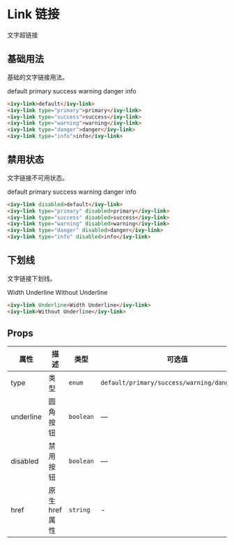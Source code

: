 # Link 链接

文字超链接

## 基础用法

基础的文字链接用法。

<div class="demo-block">
<ivy-link>default</ivy-link>
<ivy-link type="primary">primary</ivy-link>
<ivy-link type="success">success</ivy-link>
<ivy-link type="warning">warning</ivy-link>
<ivy-link type="danger">danger</ivy-link>
<ivy-link type="info">info</ivy-link>
</div>


```html
<ivy-link>default</ivy-link>
<ivy-link type="primary">primary</ivy-link>
<ivy-link type="success">success</ivy-link>
<ivy-link type="warning">warning</ivy-link>
<ivy-link type="danger">danger</ivy-link>
<ivy-link type="info">info</ivy-link>
```

## 禁用状态

文字链接不可用状态。

<div class="demo-block">
<ivy-link disabled>default</ivy-link>
<ivy-link type="primary" disabled>primary</ivy-link>
<ivy-link type="success" disabled>success</ivy-link>
<ivy-link type="warning" disabled>warning</ivy-link>
<ivy-link type="danger" disabled>danger</ivy-link>
<ivy-link type="info" disabled>info</ivy-link>
</div>

```html
<ivy-link disabled>default</ivy-link>
<ivy-link type="primary" disabled>primary</ivy-link>
<ivy-link type="success" disabled>success</ivy-link>
<ivy-link type="warning" disabled>warning</ivy-link>
<ivy-link type="danger" disabled>danger</ivy-link>
<ivy-link type="info" disabled>info</ivy-link>
```

## 下划线

文字链接下划线。

<div class="demo-block">
<ivy-link underline>Width Underline</ivy-link>
<ivy-link>Without Underline</ivy-link>
</div>

```html
<ivy-link Underline>Width Underline</ivy-link>
<ivy-link>Without Underline</ivy-link>
```


## Props

| 属性| 描述 | 类型 | 可选值 | 默认值 |
|-|-|-|-|-|
|type|类型|`enum`|`default/primary/success/warning/danger/info`|default|
|underline| 圆角按钮 |`boolean`|—|false|
|disabled| 禁用按钮 |`boolean`|—|false|
| href| 原生 href 属性 |`string`|-| - |